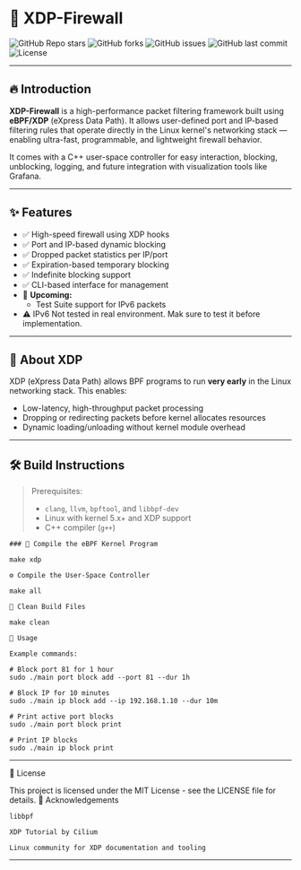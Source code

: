 # 🚀 XDP-Firewall

![GitHub Repo stars](https://img.shields.io/github/stars/ssubash806/XDP-Firewall?style=flat-square)
![GitHub forks](https://img.shields.io/github/forks/ssubash806/XDP-Firewall?style=flat-square)
![GitHub issues](https://img.shields.io/github/issues/ssubash806/XDP-Firewall?style=flat-square)
![GitHub last commit](https://img.shields.io/github/last-commit/ssubash806/XDP-Firewall?style=flat-square)
![License](https://img.shields.io/github/license/ssubash806/XDP-Firewall?style=flat-square)

---

## 🔥 Introduction

**XDP-Firewall** is a high-performance packet filtering framework built using **eBPF/XDP** (eXpress Data Path). It allows user-defined port and IP-based filtering rules that operate directly in the Linux kernel's networking stack — enabling ultra-fast, programmable, and lightweight firewall behavior.

It comes with a C++ user-space controller for easy interaction, blocking, unblocking, logging, and future integration with visualization tools like Grafana.

---

## ✨ Features

- ✅ High-speed firewall using XDP hooks
- ✅ Port and IP-based dynamic blocking
- ✅ Dropped packet statistics per IP/port
- ✅ Expiration-based temporary blocking
- ✅ Indefinite blocking support
- ✅ CLI-based interface for management
- 🚧 **Upcoming:**
  - Test Suite support for IPv6 packets
- ⚠️ IPv6 Not tested in real environment. Mak sure to test it before implementation.

---

## 🧠 About XDP

XDP (eXpress Data Path) allows BPF programs to run **very early** in the Linux networking stack. This enables:

- Low-latency, high-throughput packet processing
- Dropping or redirecting packets before kernel allocates resources
- Dynamic loading/unloading without kernel module overhead

---

## 🛠️ Build Instructions

> Prerequisites:
> - `clang`, `llvm`, `bpftool`, and `libbpf-dev`
> - Linux with kernel 5.x+ and XDP support
> - C++ compiler (`g++`)

```
### 🧩 Compile the eBPF Kernel Program

make xdp

⚙️ Compile the User-Space Controller

make all

🧽 Clean Build Files

make clean

🚀 Usage

Example commands:

# Block port 81 for 1 hour
sudo ./main port block add --port 81 --dur 1h

# Block IP for 10 minutes
sudo ./main ip block add --ip 192.168.1.10 --dur 10m

# Print active port blocks
sudo ./main port block print

# Print IP blocks
sudo ./main ip block print
```
---
📄 License

This project is licensed under the MIT License - see the LICENSE file for details.
🙌 Acknowledgements

    libbpf

    XDP Tutorial by Cilium

    Linux community for XDP documentation and tooling
---
